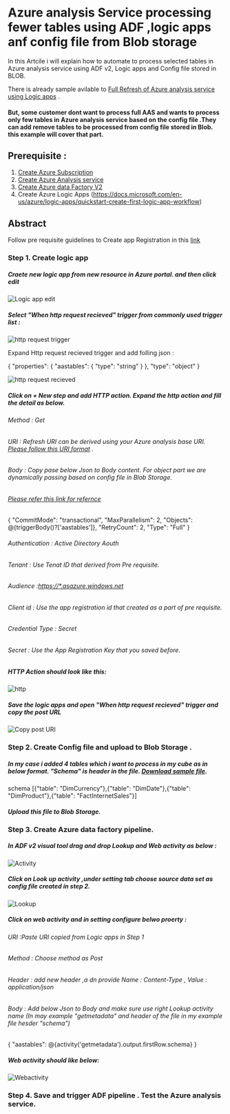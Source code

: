 # Azure analysis Service processing fewer tables using ADF ,logic apps anf config file from Blob storage

In this Artcile i will explain how to automate to process selected tables in Azure analysis service using ADF v2, Logic apps and Config file stored in BLOB.

There is already sample avilable to [Full Refresh of Azure analysis service using Logic apps](https://docs.microsoft.com/en-us/azure/data-factory/concepts-data-flow-overview) .

#### But, some customer dont want to process full AAS and wants to process only few tables in Azure analysis service based on the config file .They can add remove tables to be processed from config file stored in Blob. this example will cover that part.

## Prerequisite :

1. [Create Azure Subscription](https://azure.microsoft.com/en-us/free/search/?&OCID=AID719825_SEM_cZGgGOIg&lnkd=Google_Azure_Brand&gclid=Cj0KCQjwh6XmBRDRARIsAKNInDGJOdHj9r9XuFXljGG4D5YgWzmnKTIugex27I8fQtSDyaBjIOO3zSoaAiJJEALw_wcB)
2. [Create Azure Analysis service](https://docs.microsoft.com/en-us/azure/analysis-services/analysis-services-create-server)
3. [Create Azure data Factory V2](https://docs.microsoft.com/en-us/azure/data-factory/quickstart-create-data-factory-portal)
4. Create Azure Logic Apps (https://docs.microsoft.com/en-us/azure/logic-apps/quickstart-create-first-logic-app-workflow)


## Abstract

Follow pre requisite guidelines to Create app Registration in this [link](https://jorgklein.com/2018/01/30/process-azure-analysis-services-objects-from-azure-data-factory-v2-using-a-logic-app/)

### Step 1. Create logic app

##### Craete new logic app from new resource in Azure portal. and then click edit

![Logic app edit](https://github.com/nikris87/AzureanalysisService_ADF_Processing/blob/master/Createlogicapp_edit.PNG)

##### Select "When http request recieved" trigger from commonly used trigger list :

![http request trigger](https://github.com/nikris87/AzureanalysisService_ADF_Processing/blob/master/CommonTrigger.PNG)

Expand Http request recieved trigger and add folling json :

{
    "properties": {
        "aastables": {
            "type": "string"
        }
    },
    "type": "object"
}

![http request recieved](https://github.com/nikris87/AzureanalysisService_ADF_Processing/blob/master/httprequestrecieved.PNG)

##### Click on + New step and add HTTP action. Expand the http action and fill the detail as below.

###### Method : Get
###### URI : Refresh URI can be derived using your Azure analysis base URI. [Please follow this URI format](https://docs.microsoft.com/en-us/azure/analysis-services/analysis-services-async-refresh#base-url) .

###### Body : Copy pase below Json to Body content. For object part we are dynamically passing based on config file in Blob Storage.
###### [Please refer this link for refernce](https://docs.microsoft.com/en-us/azure/analysis-services/analysis-services-async-refresh#post-refreshes)

{
  "CommitMode": "transactional",
  "MaxParallelism": 2,
  "Objects": @{triggerBody()?['aastables']},
  "RetryCount": 2,
  "Type": "Full"
}

###### Authentication : Active Directory Aouth
###### Tenant : Use Tenat ID that derived from Pre requisite.
###### Audience :[https://*.asazure.windows.net](https://*.asazure.windows.net)
###### Client id : Use the app registration id that created as a part of pre requisite.
###### Credential Type : Secret
###### Secret : Use the App Registration Key that you saved before.

##### HTTP Action should look like this:
![http](https://github.com/nikris87/AzureanalysisService_ADF_Processing/blob/master/HTTP.PNG)

##### Save the logic apps and open "When http request recieved" trigger and copy the post URL
![Copy post URI](https://github.com/nikris87/AzureanalysisService_ADF_Processing/blob/master/CopyURI.PNG)

### Step 2. Create Config file and upload to Blob Storage .
##### In my case i added 4 tables which i want to process in my cube as in below format. "Schema" is header in the file. [Download sample file](https://github.com/nikris87/AzureanalysisService_ADF_Processing/blob/master/AASSchema.txt).

schema
[{"table": "DimCurrency"},{"table": "DimDate"},{"table": "DimProduct"},{"table": "FactInternetSales"}]

##### Upload this file to Blob Storage.

### Step 3. Create Azure data factory pipeline.

##### In ADF v2 visual tool drag and drop Lookup and Web activity as below :

![Activity](https://github.com/nikris87/AzureanalysisService_ADF_Processing/blob/master/ADFactivity.PNG)

##### Click on Look up activity ,under setting tab choose source data set as config file created in step 2.

![Lookup](https://github.com/nikris87/AzureanalysisService_ADF_Processing/blob/master/LookupActivity.PNG)

##### Click on web activity and in setting configure belwo proerty :

###### URI :Paste URI copied from Logic apps in Step 1 
###### Method : Choose method as Post
###### Header : add new header ,a dn provide Name : Content-Type , Value : application/json
###### Body   : Add below Json to Body and make sure use right Lookup activity name (In may example "getmetadata" and header of the file in my example file hesder "schema")
{
      "aastables": @{activity('getmetadata').output.firstRow.schema}
}

##### Web activity should like below:

![Webactivity](https://github.com/nikris87/AzureanalysisService_ADF_Processing/blob/master/Webactivity.PNG)


### Step 4. Save and trigger ADF pipeline . Test the Azure analysis service.



